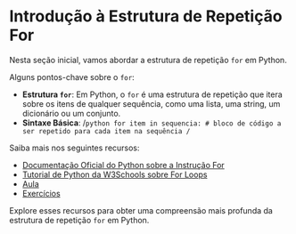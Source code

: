 # Introdução à Estrutura de Repetição For

Nesta seção inicial, vamos abordar a estrutura de repetição `for` em Python.

Alguns pontos-chave sobre o `for`:

- **Estrutura `for`**: Em Python, o `for` é uma estrutura de repetição que itera sobre os itens de qualquer sequência, como uma lista, uma string, um dicionário ou um conjunto.
- **Sintaxe Básica**:
  /```python
  for item in sequencia:
      # bloco de código a ser repetido para cada item na sequência
  /```

Saiba mais nos seguintes recursos:

- [Documentação Oficial do Python sobre a Instrução For](https://docs.python.org/3/reference/compound_stmts.html#for)
- [Tutorial de Python da W3Schools sobre For Loops](https://www.w3schools.com/python/python_for_loops.asp)
- [Aula](aula/README.md)
- [Exercícios](exercicios/README.md)

Explore esses recursos para obter uma compreensão mais profunda da estrutura de repetição `for` em Python.
